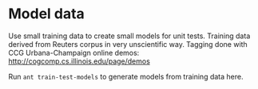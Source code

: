 <!--
    Licensed to the Apache Software Foundation (ASF) under one or more
    contributor license agreements.  See the NOTICE file distributed with
    this work for additional information regarding copyright ownership.
    The ASF licenses this file to You under the Apache License, Version 2.0
    the "License"); you may not use this file except in compliance with
    the License.  You may obtain a copy of the License at

        http://www.apache.org/licenses/LICENSE-2.0

    Unless required by applicable law or agreed to in writing, software
    distributed under the License is distributed on an "AS IS" BASIS,
    WITHOUT WARRANTIES OR CONDITIONS OF ANY KIND, either express or implied.
    See the License for the specific language governing permissions and
    limitations under the License.
 -->

# Model data

Use small training data to create small models for unit tests.
Training data derived from Reuters corpus in very unscientific way.
Tagging done with CCG Urbana-Champaign online demos:
	http://cogcomp.cs.illinois.edu/page/demos

Run ```ant train-test-models``` to generate models from training data here.
